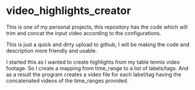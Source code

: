 # video_highlights_creator
This is one of my personal projects, this repository has the code which will trim and concat the input video according to the configurations. 

This is just a quick and dirty upload to github, I will be making the code and description more friendly and usable.

I started this as I wanted to create highlights from my table tennis video footage. So I create a mapping from time_range to a list of labels/tags. And as a result the program creates a video file for each label/tag having the concatenated videos of the time_ranges provided.


